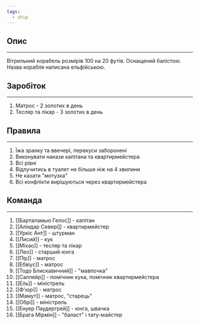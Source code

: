 ```yaml
---
tags:
  - ship
---
```

## Опис
---
Вітрильний корабель розмірів 100 на 20 футів. Оснащений балістою. Назва корабля написана ельфійською.  

## Заробіток
---
1. Матрос - 2 золотих в день
2. Тесляр та лікар - 3 золотих в день

## Правила
---
1. Їжа зранку та ввечері, перекуси заборонені  
2. Виконувати накази капітана та квартирмейстера  
3. Всі рівні  
4. Відлучитись в туалет не більше ніж на 4 хвилини  
5. Не казати "мотузка"  
6. Всі конфлікти вирішуються через квартирмейстера  

## Команда
---
1. [[Барталамью Гелос]] - капітан  
2. [[Аліндар Севері]] - квартирмейстер  
3. [[Уркіс Ант]] - штурман  
4. [[Лисий]] - кук  
5. [[Міхао]] - тесляр та лікар  
6. [[Лео]] - старший юнга  
7. [[Пір]] - матрос  
8. [[Ебвіус]] - матрос  
9. [[Тодо Блискавичний]] - "мавпочка"  
10. [[Саллейр]] - помічник кука, помічник квартирмейстера  
11. [[Ель]] - міністрель  
12. [[Ф'юрі]] - матрос  
13. [[Мамут]] - матрос, "старець"  
14. [[Обрі]] - міністрель  
15. [[Енуер Паудергрей]] - юнга, швачка  
16. [[Брага Мірмін]] - "баласт" і тату-майстер  